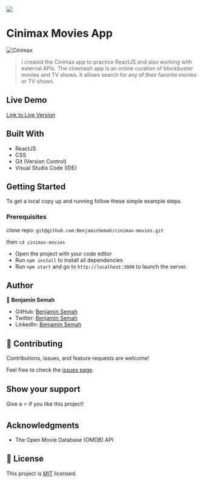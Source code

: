 ![](https://img.shields.io/badge/CinimaxMovies-blueviolet)

# Cinimax Movies App

![Cinimax](https://user-images.githubusercontent.com/71140133/153568771-ab652ae7-d6c1-4e68-b818-9be10af0414b.PNG)


>I created the Cinimax app to practice ReactJS and also working with external APIs. The cinemash app is an online curation of blockbuster movies and TV shows. It allows search for any of their favorite movies or TV shows.

## Live Demo

[Link to Live Version]()

## Built With

- ReactJS
- CSS
- Git (Version Control)
- Visual Studio Code (IDE)

## Getting Started

To get a local copy up and running follow these simple example steps.

### Prerequisites

clone repo: `git@github.com:BenjaminSemah/cinimax-movies.git`

then
`cd cinimax-movies`

- Open the project with your code editor
- Run `npm install` to install all dependencies
- Run `npm start` and go to `http://localhost:3000` to launch the server.

## Author

👤 **Benjamin Semah**

- GitHub: [Benjamin Semah](https://github.com/BenjaminSemah)
- Twitter: [Benjamin Semah](https://twitter.com/BenjaminSemah)
- LinkedIn: [Benjamin Semah](https://www.linkedin.com/in/benjaminsemah/)


## 🤝 Contributing

Contributions, issues, and feature requests are welcome!

Feel free to check the [issues page](https://github.com/BenjaminSemah/cinimax-movies/issues).

## Show your support

Give a ⭐️ if you like this project!

## Acknowledgments

- The Open Movie Database (OMDB) API

## 📝 License

This project is [MIT](https://github.com/Yerimah/JS-Capstone-Project/blob/dev-branch/MIT.md) licensed.
